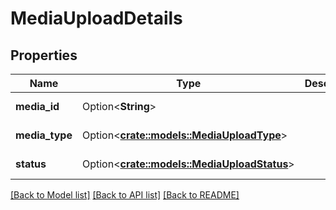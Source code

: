 # MediaUploadDetails

## Properties

Name | Type | Description | Notes
------------ | ------------- | ------------- | -------------
**media_id** | Option<**String**> |  | [optional][readonly]
**media_type** | Option<[**crate::models::MediaUploadType**](MediaUploadType.md)> |  | [optional][readonly]
**status** | Option<[**crate::models::MediaUploadStatus**](MediaUploadStatus.md)> |  | [optional][readonly]

[[Back to Model list]](../README.md#documentation-for-models) [[Back to API list]](../README.md#documentation-for-api-endpoints) [[Back to README]](../README.md)


